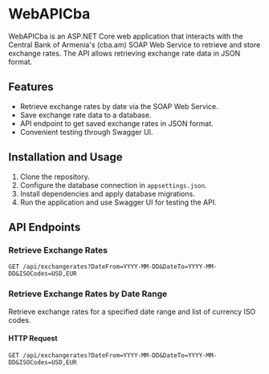# WebAPICba

WebAPICba is an ASP.NET Core web application that interacts with the Central Bank of Armenia's (cba.am) SOAP Web Service to retrieve and store exchange rates. The API allows retrieving exchange rate data in JSON format.

## Features

- Retrieve exchange rates by date via the SOAP Web Service.
- Save exchange rate data to a database.
- API endpoint to get saved exchange rates in JSON format.
- Convenient testing through Swagger UI.

## Installation and Usage

1. Clone the repository.
2. Configure the database connection in `appsettings.json`.
3. Install dependencies and apply database migrations.
4. Run the application and use Swagger UI for testing the API.

## API Endpoints

### Retrieve Exchange Rates

```http
GET /api/exchangerates?DateFrom=YYYY-MM-DD&DateTo=YYYY-MM-DD&ISOCodes=USD,EUR
```

### Retrieve Exchange Rates by Date Range

Retrieve exchange rates for a specified date range and list of currency ISO codes.

#### HTTP Request

```http
GET /api/exchangerates?DateFrom=YYYY-MM-DD&DateTo=YYYY-MM-DD&ISOCodes=USD,EUR
